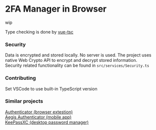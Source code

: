# 2FA Manager in Browser

wip

Type checking is done by [vue-tsc](https://github.com/johnsoncodehk/volar/tree/master/packages/vue-tsc)

### Security

Data is encrypted and stored locally. No server is used.
The project uses native Web Crypto API to encrypt and decrypt stored information.<br/>
Security related functionality can be found in `src/services/Security.ts`

### Contributing

Set VSCode to use built-in TypeScript version

### Similar projects

[Authenticator (browser extestion)](https://github.com/Authenticator-Extension/Authenticator)<br/>
[Aegis Authenticator (mobile app)](https://github.com/beemdevelopment/Aegis)<br/>
[KeePassXC (desktop password manager)](https://github.com/keepassxreboot/keepassxc)

<!--

todo:
test qr code support

handle settings updates:
  progressBarStyle
steam account support
Hide tokens during initial render (to avoid flicker)
keyboard navigation (& esc to close any dialog)
fuzzy search functionality
data sync with WebRTC
icons specific for issuer
Dran'n'Drop QR code image & config, backup files
reconsider usage of vue-qrcode-reader
  It does not allow to use Screen Capture API (idk why it's not supported rn)
  It uses https://github.com/Sec-ant/barcode-detector under the hood, which does all the heavy lifting
translations?
show global timer if all tokens are of same period
Add visual tracking to qr detection

See if Sortable is better for list reordering
https://github.com/SortableJS/Sortable
https://vueuse.org/integrations/useSortable

add aria attributes to buttons, imgs, etc
move otpauth to different lazy chunk, maybe allow Services to be lazy-loaded
icons for accounts
tokens should use single setInterval/setTimeout for each period (minor performance optimization)
? custom clock & time sync?
? copy code to clipboard on `url/id` open

done:
handle wrong password input
handle settings updates:
  passwordKeepAlive
  theme
copy code on click
toggle show password should remember cursor position
DnD
? simple editing on mobile

edge messes up timers even when page is visible. user has to make clicks on page for it not to throttle
this makes animation timings wrong. Also token's code generation can be delayed by up to 1 second
check this
```
var lastRunTime = 0
var expectedTime = 5000
function test() {
  lastRunTime && console.log(Date.now() - lastRunTime - expectedTime)
  lastRunTime = Date.now()
  setTimeout(test, expectedTime)
}
test()
```
the solution currently implemented to remedy this is terrible
I guess microsoft prefers when its users have to suffer

-->
